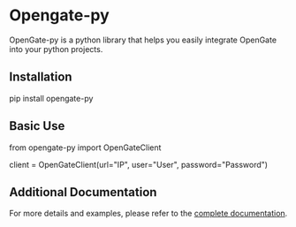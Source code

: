 # Opengate-py

OpenGate-py is a python library that helps you easily integrate OpenGate into your python projects.

## Installation

pip install opengate-py

## Basic Use

from opengate-py import OpenGateClient

client = OpenGateClient(url="IP", user="User", password="Password")

## Additional Documentation
For more details and examples, please refer to the [complete documentation](https://documentation.opengate.es/).

